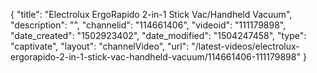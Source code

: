 {
    "title": "Electrolux ErgoRapido 2-in-1 Stick Vac\/Handheld Vacuum",
    "description": "",
    "channelid": "114661406",
    "videoid": "111179898",
    "date_created": "1502923402",
    "date_modified": "1504247458",
    "type": "captivate",
    "layout": "channelVideo",
    "url": "\/latest-videos\/electrolux-ergorapido-2-in-1-stick-vac-handheld-vacuum\/114661406-111179898"
}
